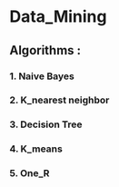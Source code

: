 # Data_Mining

## Algorithms :
### 1. Naive Bayes 
### 2. K_nearest neighbor
### 3. Decision Tree
### 4. K_means
### 5. One_R
